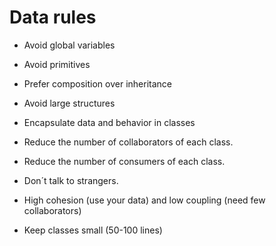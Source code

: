 # Data rules

- Avoid global variables

- Avoid primitives

- Prefer composition over inheritance

- Avoid large structures

- Encapsulate data and behavior in classes

- Reduce the number of collaborators of each class.

- Reduce the number of consumers of each class.

- Don´t talk to strangers.

- High cohesion (use your data) and low coupling (need few collaborators)

- Keep classes small (50-100 lines)